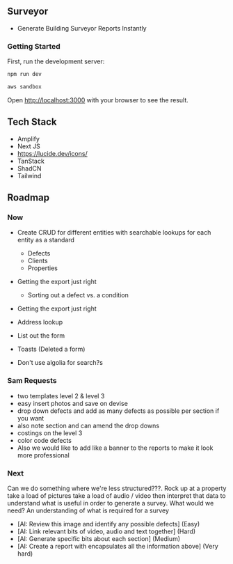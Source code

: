 ## Surveyor

- Generate Building Surveyor Reports Instantly

### Getting Started

First, run the development server:

```bash
npm run dev
```

```bash
aws sandbox
```

Open [http://localhost:3000](http://localhost:3000) with your browser to see the result.

## Tech Stack

- Amplify
- Next JS
- https://lucide.dev/icons/
- TanStack
- ShadCN
- Tailwind

## Roadmap

### Now


  - Create CRUD for different entities with searchable lookups for each entity as a standard
    - Defects
    - Clients
    - Properties
    
  - Getting the export just right
    - Sorting out a defect vs. a condition


  - Getting the export just right
  - Address lookup

  - List out the form
  - Toasts (Deleted a form)

  - Don't use algolia for search?s

### Sam Requests

  - two templates level 2 & level 3 
  - easy insert photos and save on devise 
  - drop down defects and add as many defects as possible per section if you want 
  - also note section and can amend the drop downs 
  - costings on the level 3 
  - color code defects 
  - Also we would like to add like a banner to the reports to make it look more professional 



### Next

Can we do something where we're less structured???. Rock up at a property take a load of pictures take a load of audio / video then interpret that data to understand what is useful in order to generate a survey. What would we need? An understanding of what is required for a survey 

- [AI: Review this image and identify any possible defects] (Easy)
- [AI: Link relevant bits of video, audio and text together] (Hard)
- [AI: Generate specific bits about each section] (Medium)
- [AI: Create a report with encapsulates all the information above] (Very hard)


